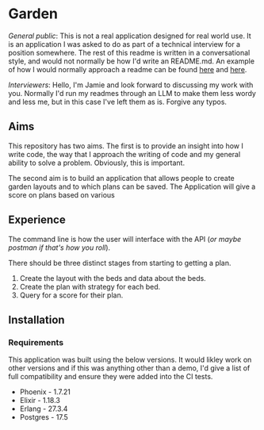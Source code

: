# Garden

*General public*: This is not a real application designed for real world use. It is an application I was asked to do as part of a technical interview for a position somewhere. The rest of this readme is written in a conversational style, and would not normally be how I'd write an README.md. An example of how I would normally approach a readme can be found [here][0] and [here][1].

*Interviewers*: Hello, I'm Jamie and look forward to discussing my work with you. Normally I'd run my readmes through an LLM to make them less wordy and less me, but in this case I've left them as is. Forgive any typos.

## Aims

This repository has two aims. The first is to provide an insight into how I write code, the way that I approach the writing of code and my general ability to solve a problem. Obviously, this is important.

The second aim is to build an application that allows people to create garden layouts and to which plans can be saved. The Application will give a score on plans based on various

## Experience

The command line is how the user will interface with the API (_or maybe postman if that's how you roll_).

There should be three distinct stages from starting to getting a plan.

1. Create the layout with the beds and data about the beds. 
2. Create the plan with strategy for each bed. 
3. Query for a score for their plan.


## Installation

### Requirements

This application was built using the below versions. It would likley work on other versions and if this was anything other than a demo, I'd give a list of full compatibility and ensure they were added into the CI tests.

* Phoenix - 1.7.21
* Elixir - 1.18.3
* Erlang - 27.3.4
* Postgres - 17.5



[0]: https://github.com/treejamie/hackerrank-90days
[1]: https://github.com/treejamie/helloworld/tree/main/elixir
